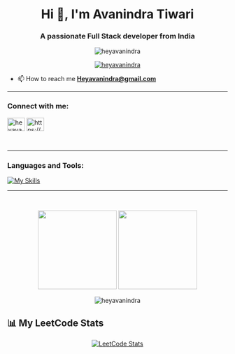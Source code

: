 <h1 align="center">Hi 👋, I'm Avanindra Tiwari</h1>
<h3 align="center">A passionate Full Stack developer from India</h3>

<p align="center"> <img src="https://komarev.com/ghpvc/?username=heyavanindra&label=Profile%20views&theme=algolia&style=flat" alt="heyavanindra" /> </p>

<p align="center"> <a href="https://github.com/ryo-ma/github-profile-trophy"><img src="https://github-profile-trophy.vercel.app/?username=heyavanindra&theme=alduin" alt="heyavanindra" /></a> </p>

- 📫 How to reach me **Heyavanindra@gmail.com**
---
<h3 align="left">Connect with me:</h3>
<p align="left">
<a href="https://twitter.com/heyavanindra" target="blank"><img align="center" src="https://raw.githubusercontent.com/rahuldkjain/github-profile-readme-generator/master/src/images/icons/Social/twitter.svg" alt="heyavanindra" height="30" width="40" /></a>
<a href="https://linkedin.com/in/https://www.linkedin.com/in/avanindra-tewari-5b358525a/" target="blank"><img align="center" src="https://raw.githubusercontent.com/rahuldkjain/github-profile-readme-generator/master/src/images/icons/Social/linked-in-alt.svg" alt="https://www.linkedin.com/in/avanindra-tewari-5b358525a/" height="30" width="40" /></a>
</p>
</br>

----

<h3 align="left">Languages and Tools:</h3>
<p align="left"> <a href="https://aws.amazon.com" target="_blank" rel="noreferrer"> 

[![My Skills](https://skillicons.dev/icons?i=js,html,css,next,react,nodejs,aws,bash,linux,golang,docker,redis,rabbitmq,bun,git&theme=dark)](https://skillicons.dev)
 </p>

----
<br>

<p align="center"><img height="180em" src="https://github-readme-stats.vercel.app/api?username=heyavanindra&show_icons=true&theme=dark&include_all_commits=true&count_private=true" />
  <img height="180em" src="https://github-readme-stats.vercel.app/api/top-langs/?username=heyavanindra&layout=compact&theme=dark&langs_count=10&hide=python" /></p>

<p align="center"><img align="center" src="https://github-readme-streak-stats.herokuapp.com/?user=heyavanindra&theme=dark" alt="heyavanindra" /></p>

## 📊 My LeetCode Stats

<div align="center">

[![LeetCode Stats](https://leetcard.jacoblin.cool/heyavanindra?theme=dark&font=Jolly%20Lodger&ext=heatmap)](https://leetcode.com/heyavanindra/)

</div>
